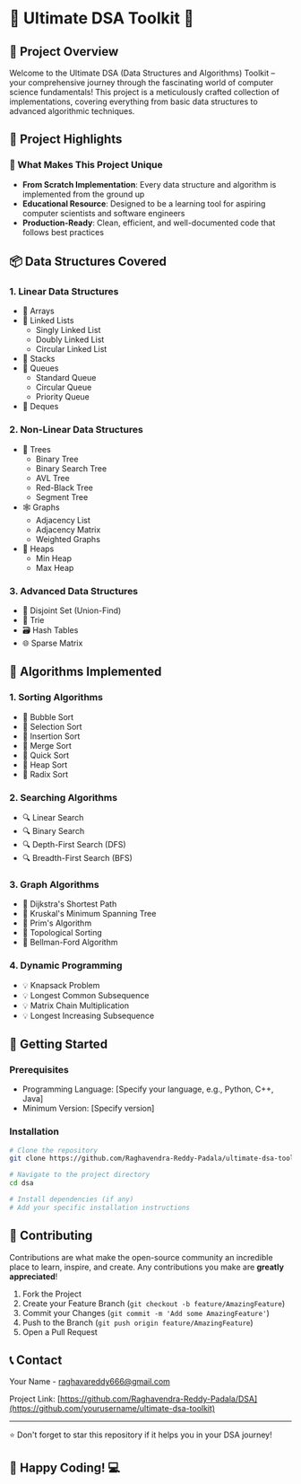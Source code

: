 # 🌟 Ultimate DSA Toolkit 🚀

## 📘 Project Overview

Welcome to the Ultimate DSA (Data Structures and Algorithms) Toolkit – your comprehensive journey through the fascinating world of computer science fundamentals! This project is a meticulously crafted collection of implementations, covering everything from basic data structures to advanced algorithmic techniques.

## 🎯 Project Highlights

### 🧩 What Makes This Project Unique
- **From Scratch Implementation**: Every data structure and algorithm is implemented from the ground up
- **Educational Resource**: Designed to be a learning tool for aspiring computer scientists and software engineers
- **Production-Ready**: Clean, efficient, and well-documented code that follows best practices

## 📦 Data Structures Covered

### 1. Linear Data Structures
- 🔹 Arrays
- 🔹 Linked Lists
  - Singly Linked List
  - Doubly Linked List
  - Circular Linked List
- 🔹 Stacks
- 🔹 Queues
  - Standard Queue
  - Circular Queue
  - Priority Queue
- 🔹 Deques

### 2. Non-Linear Data Structures
- 🌳 Trees
  - Binary Tree
  - Binary Search Tree
  - AVL Tree
  - Red-Black Tree
  - Segment Tree
- 🕸️ Graphs
  - Adjacency List
  - Adjacency Matrix
  - Weighted Graphs
- 🌲 Heaps
  - Min Heap
  - Max Heap

### 3. Advanced Data Structures
- 🔗 Disjoint Set (Union-Find)
- 🌿 Trie
- 🗃️ Hash Tables
- 🌐 Sparse Matrix

## 🧮 Algorithms Implemented

### 1. Sorting Algorithms
- 🔢 Bubble Sort
- 🔢 Selection Sort
- 🔢 Insertion Sort
- 🔢 Merge Sort
- 🔢 Quick Sort
- 🔢 Heap Sort
- 🔢 Radix Sort

### 2. Searching Algorithms
- 🔍 Linear Search
- 🔍 Binary Search
- 🔍 Depth-First Search (DFS)
- 🔍 Breadth-First Search (BFS)

### 3. Graph Algorithms
- 📍 Dijkstra's Shortest Path
- 📍 Kruskal's Minimum Spanning Tree
- 📍 Prim's Algorithm
- 📍 Topological Sorting
- 📍 Bellman-Ford Algorithm

### 4. Dynamic Programming
- 💡 Knapsack Problem
- 💡 Longest Common Subsequence
- 💡 Matrix Chain Multiplication
- 💡 Longest Increasing Subsequence

## 🚀 Getting Started

### Prerequisites
- Programming Language: [Specify your language, e.g., Python, C++, Java]
- Minimum Version: [Specify version]

### Installation
```bash
# Clone the repository
git clone https://github.com/Raghavendra-Reddy-Padala/ultimate-dsa-toolkit.git

# Navigate to the project directory
cd dsa

# Install dependencies (if any)
# Add your specific installation instructions
```

## 🤝 Contributing

Contributions are what make the open-source community an incredible place to learn, inspire, and create. Any contributions you make are **greatly appreciated**!

1. Fork the Project
2. Create your Feature Branch (`git checkout -b feature/AmazingFeature`)
3. Commit your Changes (`git commit -m 'Add some AmazingFeature'`)
4. Push to the Branch (`git push origin feature/AmazingFeature`)
5. Open a Pull Request



## 📞 Contact

Your Name - [raghavareddy666@gmail.com](mailto:raghavareddy666@gmail.com)

Project Link: [https://github.com/Raghavendra-Reddy-Padala/DSA](https://github.com/yourusername/ultimate-dsa-toolkit)

---

⭐ Don't forget to star this repository if it helps you in your DSA journey! 

## 🌈 Happy Coding! 💻